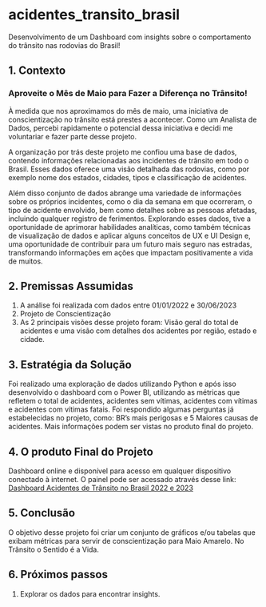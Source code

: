 # acidentes_transito_brasil
Desenvolvimento de um Dashboard com insights sobre o comportamento do trânsito nas rodovias do Brasil!
## 1. Contexto

### Aproveite o Mês de Maio para Fazer a Diferença no Trânsito!
À medida que nos aproximamos do mês de maio, uma iniciativa de conscientização no trânsito está prestes a acontecer. Como um Analista de Dados, percebi rapidamente o potencial dessa iniciativa e decidi me voluntariar e fazer parte desse projeto. 

A organização por trás deste projeto me confiou uma base de dados, contendo informações relacionadas aos incidentes de trânsito em todo o Brasil. Esses dados oferece uma visão detalhada das rodovias, como por exemplo nome dos estados, cidades, tipos e classificação de acidentes. 

Além disso conjunto de dados abrange uma variedade de informações sobre os próprios incidentes, como o dia da semana em que ocorreram, o tipo de acidente envolvido, bem como detalhes sobre as pessoas afetadas, incluindo qualquer registro de ferimentos.
Explorando esses dados, tive a oportunidade de aprimorar habilidades analíticas, como também técnicas de visualização de dados e aplicar alguns conceitos de UX e UI Design e, uma oportunidade de contribuir para um futuro mais seguro nas estradas, transformando informações em ações que impactam positivamente a vida de muitos.

## 2. Premissas Assumidas
1. A análise foi realizada com dados entre 01/01/2022 e 30/06/2023
2. Projeto de Conscientização
3. As 2 principais visões desse projeto foram: Visão geral do total de acidentes e uma visão com detalhes dos acidentes por região, estado e cidade. 

## 3. Estratégia da Solução
Foi realizado uma exploração de dados utilizando Python e após isso desenvolvido o dashboard com o Power BI, utilizando as métricas que refletem o total de acidentes, acidentes sem vítimas, acidentes com vítimas e acidentes com vítimas fatais. Foi respondido algumas perguntas já estabelecidas no projeto, como: BR’s mais perigosas e 5 Maiores causas de acidentes. Mais informações podem ser vistas no produto final do projeto. 

## 4. O produto Final do Projeto
Dashboard online e disponível para acesso em qualquer dispositivo conectado à internet. 
O painel pode ser acessado através desse link: <a href="https://app.powerbi.com/view?r=eyJrIjoiOTcxNjExNTYtZWZlNS00OTBjLTliZGItZWViY2Q2MWVhOGI2IiwidCI6IjI0MzFmNDBkLWFhMmUtNGI4MS1hZDY0LTc2NTU5NTY4MmVlNiJ9"> Dashboard Acidentes de Trânsito no Brasil 2022 e 2023</a>

## 5. Conclusão
O objetivo desse projeto foi criar um conjunto de gráficos e/ou tabelas que exibam métricas para servir de conscientização para Maio Amarelo. No Trânsito o Sentido é a Vida.

## 6. Próximos passos
1. Explorar os dados para encontrar insights. 

